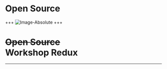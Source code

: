 # Open Source
+++
![Image-Absolute](https://media.giphy.com/media/HP5dest4oOHf2/giphy.gif)
+++
# ~~Open Source~~ <br /> Workshop Redux
---
